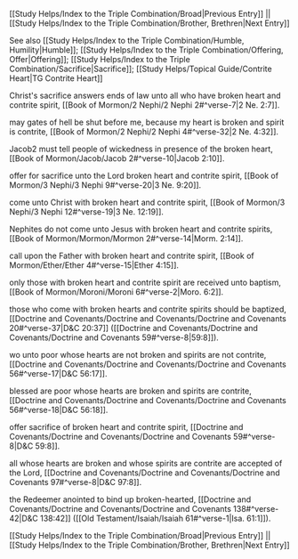 [[Study Helps/Index to the Triple Combination/Broad|Previous Entry]]  ||  [[Study Helps/Index to the Triple Combination/Brother, Brethren|Next Entry]]

 See also [[Study Helps/Index to the Triple Combination/Humble, Humility|Humble]]; [[Study Helps/Index to the Triple Combination/Offering, Offer|Offering]]; [[Study Helps/Index to the Triple Combination/Sacrifice|Sacrifice]]; [[Study Helps/Topical Guide/Contrite Heart|TG Contrite Heart]]

 Christ's sacrifice answers ends of law unto all who have broken heart and contrite spirit, [[Book of Mormon/2 Nephi/2 Nephi 2#^verse-7|2 Ne. 2:7]].

 may gates of hell be shut before me, because my heart is broken and spirit is contrite, [[Book of Mormon/2 Nephi/2 Nephi 4#^verse-32|2 Ne. 4:32]].

 Jacob2 must tell people of wickedness in presence of the broken heart, [[Book of Mormon/Jacob/Jacob 2#^verse-10|Jacob 2:10]].

 offer for sacrifice unto the Lord broken heart and contrite spirit, [[Book of Mormon/3 Nephi/3 Nephi 9#^verse-20|3 Ne. 9:20]].

 come unto Christ with broken heart and contrite spirit, [[Book of Mormon/3 Nephi/3 Nephi 12#^verse-19|3 Ne. 12:19]].

 Nephites do not come unto Jesus with broken heart and contrite spirits, [[Book of Mormon/Mormon/Mormon 2#^verse-14|Morm. 2:14]].

 call upon the Father with broken heart and contrite spirit, [[Book of Mormon/Ether/Ether 4#^verse-15|Ether 4:15]].

 only those with broken heart and contrite spirit are received unto baptism, [[Book of Mormon/Moroni/Moroni 6#^verse-2|Moro. 6:2]].

 those who come with broken hearts and contrite spirits should be baptized, [[Doctrine and Covenants/Doctrine and Covenants/Doctrine and Covenants 20#^verse-37|D&C 20:37]] ([[Doctrine and Covenants/Doctrine and Covenants/Doctrine and Covenants 59#^verse-8|59:8]]).

 wo unto poor whose hearts are not broken and spirits are not contrite, [[Doctrine and Covenants/Doctrine and Covenants/Doctrine and Covenants 56#^verse-17|D&C 56:17]].

 blessed are poor whose hearts are broken and spirits are contrite, [[Doctrine and Covenants/Doctrine and Covenants/Doctrine and Covenants 56#^verse-18|D&C 56:18]].

 offer sacrifice of broken heart and contrite spirit, [[Doctrine and Covenants/Doctrine and Covenants/Doctrine and Covenants 59#^verse-8|D&C 59:8]].

 all whose hearts are broken and whose spirits are contrite are accepted of the Lord, [[Doctrine and Covenants/Doctrine and Covenants/Doctrine and Covenants 97#^verse-8|D&C 97:8]].

 the Redeemer anointed to bind up broken-hearted, [[Doctrine and Covenants/Doctrine and Covenants/Doctrine and Covenants 138#^verse-42|D&C 138:42]] ([[Old Testament/Isaiah/Isaiah 61#^verse-1|Isa. 61:1]]).

[[Study Helps/Index to the Triple Combination/Broad|Previous Entry]]  ||  [[Study Helps/Index to the Triple Combination/Brother, Brethren|Next Entry]]